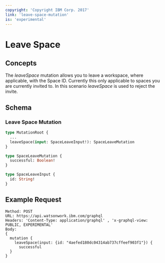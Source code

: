 ```yaml
---
copyright: 'Copyright IBM Corp. 2017'
link: 'leave-space-mutation'
is: 'experimental'
---
```


# Leave Space

## Concepts

The _leaveSpace_ mutation allows you to leave a workspace, where applicable, with the Space ID. Currently this only applicable to spaces you are currently invited to.
In this scenario _leaveSpace_ is used to reject the invite. 

## Schema

### Leave Space Mutation



```graphql
type MutationRoot {
  ...
  leaveSpace(input: SpaceLeaveInput!): SpaceLeaveMutation
}

type SpaceLeaveMutation {
  successful: Boolean!
}

type SpaceLeaveInput {
  id: String!
}
```

## Example Request

~~~~
Method: POST
URL: https://api.watsonwork.ibm.com/graphql
Headers: 'Content-Type: application/graphql' , 'x-graphql-view: PUBLIC, EXPERIMENTAL'
Body:
{
  mutation {
    leaveSpace(input: {id: "4aefed180dc04314ab737cffeef903f1"}) {
      successful
  }
}
~~~~


